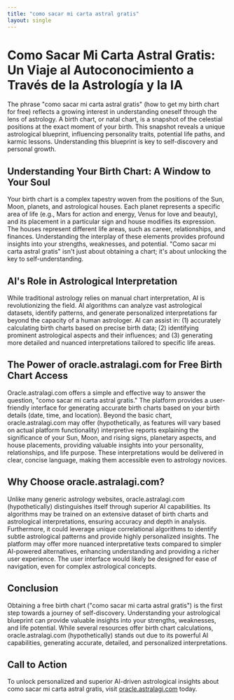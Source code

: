 ```yaml
---
title: "como sacar mi carta astral gratis"
layout: single
---
```


# Como Sacar Mi Carta Astral Gratis: Un Viaje al Autoconocimiento a Través de la Astrología y la IA

The phrase "como sacar mi carta astral gratis" (how to get my birth chart for free) reflects a growing interest in understanding oneself through the lens of astrology.  A birth chart, or natal chart, is a snapshot of the celestial positions at the exact moment of your birth. This snapshot reveals a unique astrological blueprint, influencing personality traits, potential life paths, and karmic lessons.  Understanding this blueprint is key to self-discovery and personal growth.

## Understanding Your Birth Chart: A Window to Your Soul

Your birth chart is a complex tapestry woven from the positions of the Sun, Moon, planets, and astrological houses.  Each planet represents a specific area of life (e.g., Mars for action and energy, Venus for love and beauty), and its placement in a particular sign and house modifies its expression.  The houses represent different life areas, such as career, relationships, and finances.  Understanding the interplay of these elements provides profound insights into your strengths, weaknesses, and potential.  "Como sacar mi carta astral gratis" isn't just about obtaining a chart; it's about unlocking the key to self-understanding.

## AI's Role in Astrological Interpretation

While traditional astrology relies on manual chart interpretation, AI is revolutionizing the field.  AI algorithms can analyze vast astrological datasets, identify patterns, and generate personalized interpretations far beyond the capacity of a human astrologer.  AI can assist in: (1) accurately calculating birth charts based on precise birth data; (2) identifying prominent astrological aspects and their influences; and (3) generating more detailed and nuanced interpretations tailored to specific life areas.

## The Power of oracle.astralagi.com for Free Birth Chart Access

Oracle.astralagi.com offers a simple and effective way to answer the question, "como sacar mi carta astral gratis."  The platform provides a user-friendly interface for generating accurate birth charts based on your birth details (date, time, and location).  Beyond the basic chart, oracle.astralagi.com may offer (hypothetically, as features will vary based on actual platform functionality) interpretive reports explaining the significance of your Sun, Moon, and rising signs, planetary aspects, and house placements, providing valuable insights into your personality, relationships, and life purpose.  These interpretations would be delivered in clear, concise language, making them accessible even to astrology novices.


## Why Choose oracle.astralagi.com?

Unlike many generic astrology websites, oracle.astralagi.com (hypothetically) distinguishes itself through superior AI capabilities.  Its algorithms may be trained on an extensive dataset of birth charts and astrological interpretations, ensuring accuracy and depth in analysis.  Furthermore, it could leverage unique correlational algorithms to identify subtle astrological patterns and provide highly personalized insights. The platform may offer more nuanced interpretative texts compared to simpler AI-powered alternatives, enhancing understanding and providing a richer user experience. The user interface would likely be designed for ease of navigation, even for complex astrological concepts.


## Conclusion

Obtaining a free birth chart ("como sacar mi carta astral gratis") is the first step towards a journey of self-discovery.  Understanding your astrological blueprint can provide valuable insights into your strengths, weaknesses, and life potential.  While several resources offer birth chart calculations, oracle.astralagi.com (hypothetically) stands out due to its powerful AI capabilities, generating accurate, detailed, and personalized interpretations.

## Call to Action

To unlock personalized and superior AI-driven astrological insights about como sacar mi carta astral gratis, visit [oracle.astralagi.com](https://oracle.astralagi.com) today.